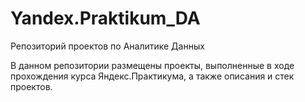 # Yandex.Praktikum_DA
Репозиторий проектов по Аналитике Данных

В данном репозитории размещены проекты, выполненные в ходе прохождения курса Яндекс.Практикума, а также описания и стек проектов.
